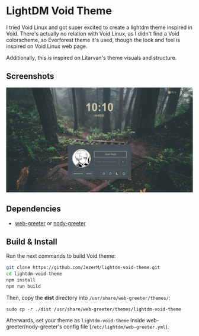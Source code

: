 # LightDM Void Theme

I tried Void Linux and got super excited to create a lightdm theme inspired in Void. There's actually no relation with Void Linux, as I didn't find a Void colorscheme, so Everforest theme it's used, though the look and feel is inspired on Void Linux web page.

Additionally, this is inspired on Litarvan's theme visuals and structure.

## Screenshots

<center>
<img src="misc/theme-show-1.png" alt="Void Theme"/>
</center>

## Dependencies

- [web-greeter][web-greeter] or [nody-greeter][nody-greeter]

## Build & Install

Run the next commands to build Void theme:

```sh
git clone https://github.com/JezerM/lightdm-void-theme.git
cd lightdm-void-theme
npm install
npm run build
```

Then, copy the **dist** directory into `/usr/share/web-greeter/themes/`:

```
sudo cp -r ./dist /usr/share/web-greeter/themes/lightdm-void-theme
```

Afterwards, set your theme as `lightdm-void-theme` inside web-greeter/nody-greeter's config file (`/etc/lightdm/web-greeter.yml`).

[web-greeter]: https://github.com/JezerM/web-greeter "Web Greeter"
[nody-greeter]: https://github.com/JezerM/nody-greeter "Nody Greeter"
